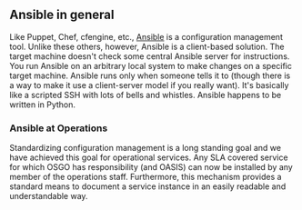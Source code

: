 ## Ansible in general

Like Puppet, Chef, cfengine, etc., [Ansible](https://www.ansible.com/configuration-management)
is a configuration management tool. Unlike these others, however, Ansible is a client-based solution.
The target machine doesn't check some central Ansible server for instructions. You run Ansible on an
arbitrary local system to make changes on a specific target machine. Ansible runs only when someone
tells it to (though there is a way to make it use a client-server model if you really want). It's basically
like a scripted SSH with lots of bells and whistles. Ansible happens to be written in Python.

### Ansible at Operations

Standardizing configuration management is a long standing goal and we have achieved this goal for 
operational services. Any SLA covered service for which OSGO has responsibility (and OASIS)
can now be installed by any member of the operations staff. Furthermore, this mechanism provides
a standard means to document a service instance in an easily readable and understandable way.
